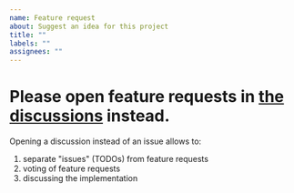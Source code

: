 ```yaml
---
name: Feature request
about: Suggest an idea for this project
title: ""
labels: ""
assignees: ""
---
```


# Please open feature requests in [the discussions](https://github.com/inlang/inlang/discussions/categories/feedback) instead.

Opening a discussion instead of an issue allows to:

1. separate "issues" (TODOs) from feature requests
2. voting of feature requests
3. discussing the implementation
